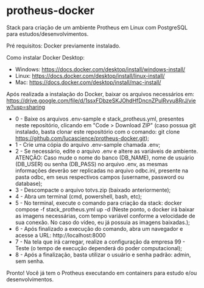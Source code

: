 # protheus-docker
Stack para criação de um ambiente Protheus em Linux com PostgreSQL para estudos/desenvolvimentos.

Pré requisitos: Docker previamente instalado.

Como instalar Docker Desktop:
 - Windows: https://docs.docker.com/desktop/install/windows-install/
 - Linux: https://docs.docker.com/desktop/install/linux-install/
 - Mac: https://docs.docker.com/desktop/install/mac-install/

Após realizada a instalação do Docker, baixar os arquivos necessários em: https://drive.google.com/file/d/1ssxFDbzeSKJOhdHfDncnZPulRvyu8RrJ/view?usp=sharing

- 0 - Baixe os arquivos .env-sample e stack_protheus.yml, presentes neste repositório, clicando em "Code > Download ZIP" (caso possua git instalado, basta clonar este repositório com o comando: git clone https://github.com/lucascience/protheus-docker.git);
- 1 - Crie uma cópia do arquivo .env-sample chamada .env;
- 2 - Se necessário, edite o arquivo .env e altere as variáveis de ambiente. ATENÇÃO: Caso mude o nome do banco (DB_NAME), nome de usuário (DB_USER) ou senha (DB_PASS) no arquivo .env, as mesmas informações deverão ser replicadas no arquivo odbc.ini, presente na pasta odbc, em seus respectivos campos (username, password ou database);
- 3 - Descompacte o arquivo totvs.zip (baixado anteriormente);
- 4 - Abra um terminal (cmd, powershell, bash, etc);
- 5 - No terminal, execute o comando para criação da stack: docker compose -f stack_protheus.yml up -d (Neste ponto, o docker irá baixar as imagens necessárias, com tempo variável conforme a velocidade de sua conexão. No caso do vídeo, eu já possuia as imagens baixadas.);
- 6 - Após finalizado a execução do comando, abra um navegador e acesse a URL: http://localhost:8000
- 7 - Na tela que irá carregar, realize a configuração da empresa 99 - Teste (o tempo de execução dependerá do poder computacional);
- 8 - Após a finalização, basta utilizar o usuário e senha padrão: admin, sem senha.

Pronto! Você já tem o Protheus executando em containers para estudo e/ou desenvolvimentos.
